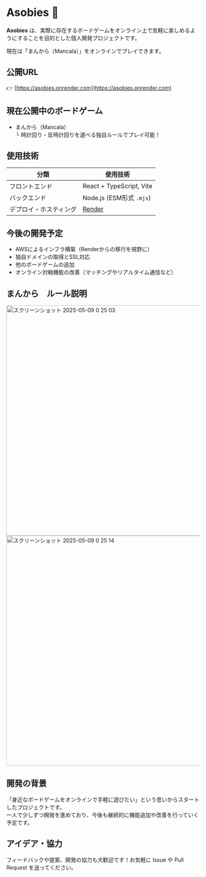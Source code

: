 # Asobies 🎲

**Asobies** は、実際に存在するボードゲームをオンライン上で気軽に楽しめるようにすることを目的とした個人開発プロジェクトです。

現在は「まんから（Mancala）」をオンラインでプレイできます。

## 公開URL

👉 [https://asobies.onrender.com](https://asobies.onrender.com)

## 現在公開中のボードゲーム

- まんから（Mancala）  
  └ 時計回り・反時計回りを選べる独自ルールでプレイ可能！

## 使用技術

| 分類             | 使用技術                        |
|------------------|-------------------------------|
| フロントエンド   | React + TypeScript, Vite      |
| バックエンド     | Node.js (ESM形式 `.mjs`)      |
| デプロイ・ホスティング | [Render](https://render.com/)         |

## 今後の開発予定

- AWSによるインフラ構築（Renderからの移行を視野に）
- 独自ドメインの取得とSSL対応
- 他のボードゲームの追加
- オンライン対戦機能の改善（マッチングやリアルタイム通信など）

## まんから　ルール説明
<img width="600" alt="スクリーンショット 2025-05-09 0 25 03" src="https://github.com/user-attachments/assets/4659c0e2-35f8-4228-9fe3-34b7e175c869" />
<img width="600" alt="スクリーンショット 2025-05-09 0 25 14" src="https://github.com/user-attachments/assets/e1788119-3bb5-4341-b5b7-96ab44c34226" />


## 開発の背景

「身近なボードゲームをオンラインで手軽に遊びたい」という思いからスタートしたプロジェクトです。  
一人で少しずつ開発を進めており、今後も継続的に機能追加や改善を行っていく予定です。

## アイデア・協力

フィードバックや提案、開発の協力も大歓迎です！お気軽に Issue や Pull Request を送ってください。

